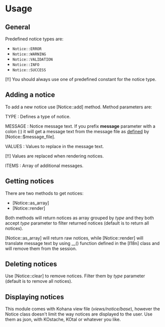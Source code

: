 # Usage

## General

Predefined notice types are:

 - `Notice::ERROR`
 - `Notice::WARNING`
 - `Notice::VALIDATION`
 - `Notice::INFO`
 - `Notice::SUCCESS`

[!!] You should always use one of predefined constant for the notice type.

## Adding a notice

To add a new notice use [Notice::add] method. Method parameters are:

TYPE
: Defines a type of notice.

MESSAGE
:  Notice message text. If you prefix **message** parameter with a colon (:) it will get a message text from the message file as [defined](config) by [Notice::$message_file].

VALUES
:  Values to replace in the message text.

[!!] Values are replaced when rendering notices.

ITEMS
:  Array of additional messages.

## Getting notices

There are two methods to get notices:

 - [Notice::as_array]
 - [Notice::render]

Both methods will return notices as array grouped by *type* and they both accept *type* parameter to filter returned notices (default is to return all notices).

[Notice::as_array] will return raw notices, while [Notice::render] will translate message text by using __() function defined in the [I18n] class and will remove them from the session.

## Deleting notices

Use [Notice::clear] to remove notices. Filter them by *type* parameter (default is to remove all notices).

## Displaying notices

This module comes with Kohana view file (*views/notice/base*), however the Notice class doesn't limit the way notices are displayed to the user. Use them as json, with KOstache, KOtal or whatever you like.

